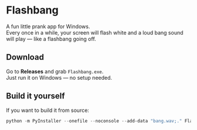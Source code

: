 # Flashbang

A fun little prank app for Windows.  
Every once in a while, your screen will flash white and a loud bang sound will play — like a flashbang going off.

## Download
Go to **Releases** and grab `Flashbang.exe`.  
Just run it on Windows — no setup needed.

## Build it yourself
If you want to build it from source:

```powershell
python -m PyInstaller --onefile --noconsole --add-data "bang.wav;." Flashbang.py
